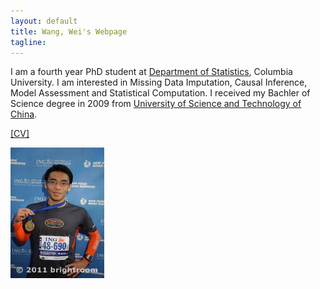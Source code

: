 ```yaml
---
layout: default
title: Wang, Wei's Webpage 
tagline: 
---
```


<p>I am a fourth year PhD student at <a href="http://stat.columbia.edu">Department of Statistics</a>, Columbia University. I am interested in Missing Data Imputation, Causal Inference, Model Assessment and Statistical Computation. I received my Bachler of Science degree in 2009 from <a href="http://en.ustc.edu.cn/">University of Science and Technology of China</a>. </p>
<p><a href="./CV_WeiWang.pdf">[CV]</a></p>
<div id="contact">
<img src="figures/me.jpg" width="150" height="209" />
</div>

